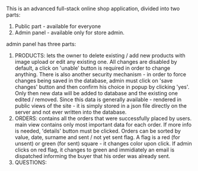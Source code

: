 

This is an advanced full-stack online shop application, divided into two parts:
1. Public part - available for everyone
2. Admin panel - available only for store admin. 

admin panel has three parts:
1. PRODUCTS:
 lets the owner to delete existing / add new products with image upload or edit any existing one. All changes are disabled by default, a click on 'unable' button is required in order to change anything. There is also another security mechanism - in order to force changes being saved in the database, admin must click on 'save changes' button and then confirm his choice in popup by clicking 'yes'. Only then new data will be added to database and the existing one edited / removed. Since this data is generally available - rendered in public views of the site - it is simply stored in a json file directly on the server and not ever written into the database.
 2. ORDERS:
 contains all the orders that were successfully placed by users. main view contains only most important data for each order. If more info is needed, 'details' button must be clicked. Orders can be sorted by value, date, surname and sent / not yet sent flag. A flag is a red (for unsent) or green (for sent) square - it changes color upon click. If admin clicks on red flag, it changes to green and immidiately an email is dispatched informing the buyer that his order was already sent. 
 3. QUESTIONS:
 